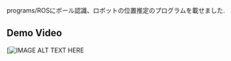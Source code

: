programs/ROSにボール認識、ロボットの位置推定のプログラムを載せました.　　       


## Demo Video
[![IMAGE ALT TEXT HERE](https://www.youtube.com/watch?v=gi1GjTd2He4&t=188s)
